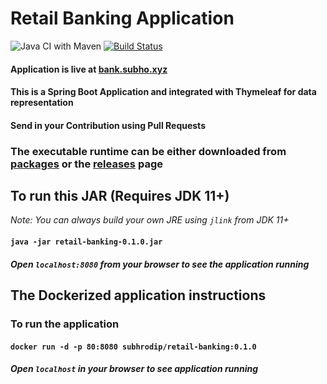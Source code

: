 # Retail Banking Application

![Java CI with Maven](https://github.com/ohbus/retail-banking/workflows/Java%20CI%20with%20Maven/badge.svg) [![Build Status](https://ci.subho.xyz/buildStatus/icon?job=Retail+Banking+CI)](https://ci.subho.xyz/job/Retail%20Banking%20CI/)

#### Application is live at [bank.subho.xyz](https://bank.subho.xyz)

#### This is a Spring Boot Application and integrated with Thymeleaf for data representation

#### Send in your Contribution using Pull Requests

### The executable runtime can be either downloaded from [packages](https://github.com/ohbus/retail-banking/packages) or the [releases](https://github.com/ohbus/retail-banking/releases) page

## To run this JAR (Requires JDK 11+)

_Note: You can always build your own JRE using `jlink` from JDK 11+_

#### **`java -jar retail-banking-0.1.0.jar`**

##### Open **`localhost:8080`** from your browser to see the application running

## The Dockerized application instructions

### To run the application

#### **`docker run -d -p 80:8080 subhrodip/retail-banking:0.1.0`**

##### Open **`localhost`** in your browser to see application running

